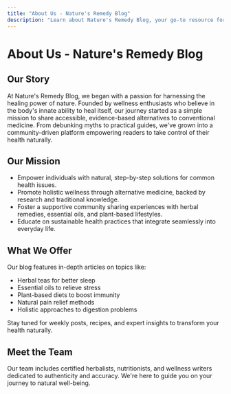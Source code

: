 ```yaml
---
title: "About Us - Nature's Remedy Blog"
description: "Learn about Nature's Remedy Blog, your go-to resource for alternative natural medicine and step-by-step remedies for everyday health challenges."
---
```


# About Us - Nature's Remedy Blog

<div class="container mx-auto px-4 py-8">

## Our Story

At Nature's Remedy Blog, we began with a passion for harnessing the healing power of nature. Founded by wellness enthusiasts who believe in the body's innate ability to heal itself, our journey started as a simple mission to share accessible, evidence-based alternatives to conventional medicine. From debunking myths to practical guides, we've grown into a community-driven platform empowering readers to take control of their health naturally.

## Our Mission

- Empower individuals with natural, step-by-step solutions for common health issues.
- Promote holistic wellness through alternative medicine, backed by research and traditional knowledge.
- Foster a supportive community sharing experiences with herbal remedies, essential oils, and plant-based lifestyles.
- Educate on sustainable health practices that integrate seamlessly into everyday life.

## What We Offer

Our blog features in-depth articles on topics like:

- Herbal teas for better sleep
- Essential oils to relieve stress
- Plant-based diets to boost immunity
- Natural pain relief methods
- Holistic approaches to digestion problems

Stay tuned for weekly posts, recipes, and expert insights to transform your health naturally.

## Meet the Team

Our team includes certified herbalists, nutritionists, and wellness writers dedicated to authenticity and accuracy. We're here to guide you on your journey to natural well-being.

</div>
